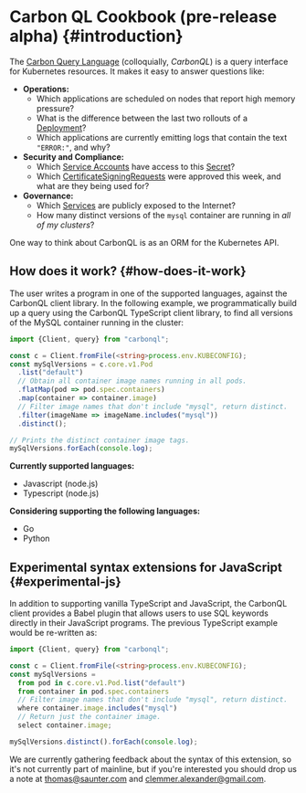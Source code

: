 # Carbon QL Cookbook (pre-release alpha) {#introduction}

The [Carbon Query Language](https://github.com/carbonql) \(colloquially, _CarbonQL_\) is a query interface for Kubernetes resources. It makes it easy to answer questions like:

* **Operations:**
  * Which applications are scheduled on nodes that report high memory pressure?
  * What is the difference between the last two rollouts of a [Deployment](https://kubernetes.io/docs/concepts/workloads/controllers/deployment/)?
  * Which applications are currently emitting logs that contain the text `"ERROR:"`, and why?
* **Security and Compliance:**
  * Which [Service Accounts](https://kubernetes.io/docs/tasks/configure-pod-container/configure-service-account/) have access to this [Secret](https://kubernetes.io/docs/concepts/configuration/secret/)?
  * Which [CertificateSigningRequests](https://kubernetes.io/docs/tasks/tls/managing-tls-in-a-cluster/#step-1-create-a-certificate-signing-request) were approved this week, and what are they being used for?
* **Governance:**
  * Which [Services](https://kubernetes.io/docs/concepts/services-networking/service/) are publicly exposed to the Internet?
  * How many distinct versions of the `mysql` container are running in _all of my clusters_?


One way to think about CarbonQL is as an ORM for the Kubernetes API.

## How does it work? {#how-does-it-work}

The user writes a program in one of the supported languages, against the CarbonQL client library. In the following example, we programmatically build up a query using the CarbonQL TypeScript client library, to find all versions of the MySQL container running in the cluster:

```typescript
import {Client, query} from "carbonql";

const c = Client.fromFile(<string>process.env.KUBECONFIG);
const mySqlVersions = c.core.v1.Pod
  .list("default")
  // Obtain all container image names running in all pods.
  .flatMap(pod => pod.spec.containers)
  .map(container => container.image)
  // Filter image names that don't include "mysql", return distinct.
  .filter(imageName => imageName.includes("mysql"))
  .distinct();

// Prints the distinct container image tags.
mySqlVersions.forEach(console.log);
```

**Currently supported languages:**

* Javascript \(node.js\)
* Typescript \(node.js\)

**Considering supporting the following languages:**

* Go
* Python

## Experimental syntax extensions for JavaScript {#experimental-js}

In addition to supporting vanilla TypeScript and JavaScript, the CarbonQL client provides a Babel plugin that allows users to use SQL keywords directly in their JavaScript programs. The previous TypeScript example would be re-written as:

```typescript
import {Client, query} from "carbonql";

const c = Client.fromFile(<string>process.env.KUBECONFIG);
const mySqlVersions =
  from pod in c.core.v1.Pod.list("default")
  from container in pod.spec.containers
  // Filter image names that don't include "mysql", return distinct.
  where container.image.includes("mysql")
  // Return just the container image.
  select container.image;

mySqlVersions.distinct().forEach(console.log);
```

We are currently gathering feedback about the syntax of this extension, so it's not currently part of mainline, but if you're interested you should drop us a note at thomas@saunter.com and clemmer.alexander@gmail.com.




